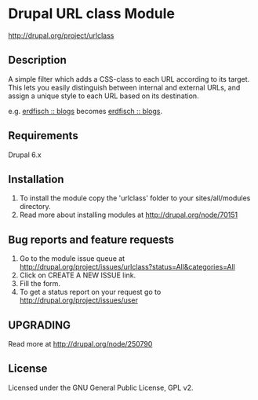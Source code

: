Drupal URL class Module
=======================
http://drupal.org/project/urlclass


## Description
A simple filter which adds a CSS-class to each URL according to its target. This lets you easily distinguish between internal and external URLs, and assign a unique style to each URL based on its destination.

e.g. <a href="http://blog.erdfisch.de">erdfisch :: blogs</a> becomes <a href="http://blog.erdfisch.de" class="erdfisch">erdfisch :: blogs</a>.

## Requirements
Drupal 6.x

## Installation
1. To install the module copy the 'urlclass' folder to your sites/all/modules directory.
2. Read more about installing modules at http://drupal.org/node/70151


## Bug reports and feature requests
1. Go to the module issue queue at http://drupal.org/project/issues/urlclass?status=All&categories=All
2. Click on CREATE A NEW ISSUE link.
3. Fill the form.
4. To get a status report on your request go to http://drupal.org/project/issues/user


## UPGRADING
Read more at http://drupal.org/node/250790

## License
Licensed under the GNU General Public License, GPL v2.
